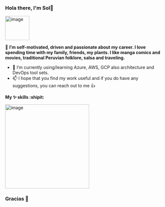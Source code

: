 ### Hola there, I'm Sol👋
<img width="78" alt="image" src="https://user-images.githubusercontent.com/102182984/220896586-897a4f57-5f4d-43f2-a0b7-3f76ce2d0ae6.png">

🔭 **I’m self-motivated, driven and passionate about my career. I love spending time with my family, friends, my plants. I like manga comics and movies, traditional Peruvian folklore, salsa and traveling.**

- 🌱 I’m currently using/learning Azure, AWS, GCP also architecture and DevOps tool sets.
- 📫 I hope that you find my work useful and if you do have any suggestions, you can reach out to me :+1:

**My ✨ skills :shipit:**

<img width="271" alt="image" src="https://user-images.githubusercontent.com/102182984/220932359-f365349b-df5e-4252-9dae-408368b1683c.png">


### Gracias 🦖

<!--
**sol-arrascue/sol-arrascue** is a ✨ _special_ ✨ repository because its `README.md` (this file) appears on your GitHub profile.


- 
-->
